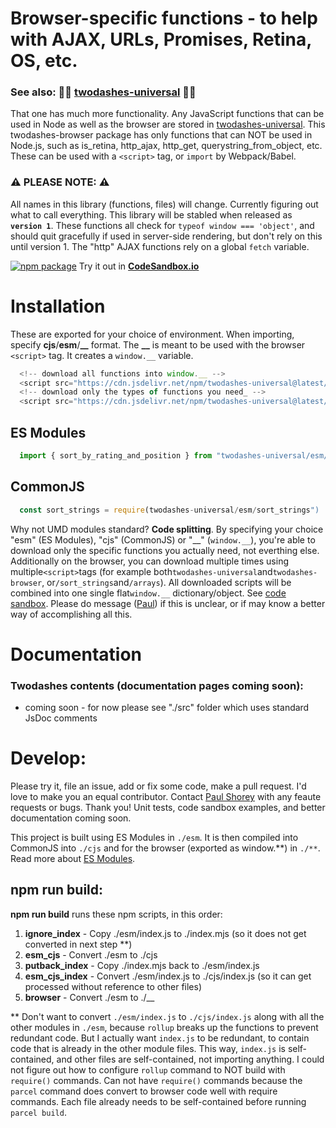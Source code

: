 # Browser-specific functions - to help with AJAX, URLs, Promises, Retina, OS, etc.

### See also: 📙🚀 [twodashes-universal](#) 📙🚀

That one has much more functionality. Any JavaScript functions that can be used in Node as well as the browser are stored in [twodashes-universal](#). This twodashes-browser package has only functions that can NOT be used in Node.js, such as is_retina, http_ajax, http_get, querystring_from_object, etc. These can be used with a `<script>` tag, or `import` by Webpack/Babel.

### ⚠️ PLEASE NOTE: ⚠️

All names in this library (functions, files) will change. Currently figuring out what to call everything. This library will be stabled when released as **`version 1`**. These functions all check for `typeof window === 'object'`, and should quit gracefully if used in server-side rendering, but don't rely on this until version 1. The "http" AJAX functions rely on a global `fetch` variable.

[![npm package](https://img.shields.io/npm/v/twodashes-browser.svg)](https://www.npmjs.com/package/twodashes-browser)
Try it out in **[CodeSandbox.io](https://codesandbox.io/s/twodashes-universal-demo-2r4os)**

# Installation

These are exported for your choice of environment. When importing, specify **cjs**/**esm**/**\_\_** format. The **\_\_** is meant to be used with the browser `<script>` tag. It creates a `window.__` variable.

```JavaScript
  <!-- download all functions into window.__ -->
  <script src="https://cdn.jsdelivr.net/npm/twodashes-universal@latest/__/index.js"></script>
  <!-- download only the types of functions you need_ -->
  <script src="https://cdn.jsdelivr.net/npm/twodashes-universal@latest/__/sort_strings.js"></script>
```

## ES Modules

```JavaScript
  import { sort_by_rating_and_position } from "twodashes-universal/esm/sort_strings"
```

## CommonJS

```JavaScript
  const sort_strings = require(twodashes-universal/esm/sort_strings")
```

Why not UMD modules standard? **Code splitting**. By specifying your choice "esm" (ES Modules), "cjs" (CommonJS) or "\_\_" (`window.__`), you're able to download only the specific functions you actually need, not everthing else. Additionally on the browser, you can download multiple times using multiple`<script>`tags (for example both`twodashes-universal`and`twodashes-browser`, or`/sort_strings`and`/arrays`). All downloaded scripts will be combined into one single flat`window.__` dictionary/object. See [code sandbox](https://codesandbox.io/s/twodashes-universal-demo-2r4os). Please do message ([Paul](https://paulshorey.com)) if this is unclear, or if may know a better way of accomplishing all this.

# Documentation

### Twodashes contents (documentation pages coming soon):

- coming soon - for now please see "./src" folder which uses standard JsDoc comments

# Develop:

Please try it, file an issue, add or fix some code, make a pull request. I'd love to make you an equal contributor. Contact [Paul Shorey](https://paulshorey.com) with any feaute requests or bugs. Thank you! Unit tests, code sandbox examples, and better documentation coming soon.

This project is built using ES Modules in `./esm`. It is then compiled into CommonJS into `./cjs` and for the browser (exported as window.**) in `./**`. Read more about [ES Modules](https://nodejs.org/api/esm.html).

## npm run build:

**npm run build** runs these npm scripts, in this order:

1. **ignore_index** - Copy ./esm/index.js to ./index.mjs (so it does not get converted in next step \*\*)
2. **esm_cjs** - Convert ./esm to ./cjs
3. **putback_index** - Copy ./index.mjs back to ./esm/index.js
4. **esm_cjs_index** - Convert ./esm/index.js to ./cjs/index.js (so it can get processed without reference to other files)
5. **browser** - Convert ./esm to ./\_\_

\*\* Don't want to convert `./esm/index.js` to `./cjs/index.js` along with all the other modules in `./esm`, because `rollup` breaks up the functions to prevent redundant code. But I actually want `index.js` to be redundant, to contain code that is already in the other module files. This way, `index.js` is self-contained, and other files are self-contained, not importing anything. I could not figure out how to configure `rollup` command to NOT build with `require()` commands. Can not have `require()` commands because the `parcel` command does convert to browser code well with require commands. Each file already needs to be self-contained before running `parcel build`.
